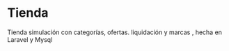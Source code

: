 # Tienda
Tienda simulación con categorías, ofertas. liquidación y marcas , hecha en Laravel y Mysql
